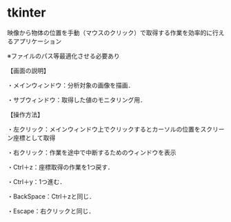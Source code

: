 # tkinter
映像から物体の位置を手動（マウスのクリック）で取得する作業を効率的に行えるアプリケーション

※ファイルのパス等最適化させる必要あり

【画面の説明】

・メインウィンドウ：分析対象の画像を描画．

・サブウィンドウ：取得した値のモニタリング用．

【操作方法】

・左クリック：メインウィンドウ上でクリックするとカーソルの位置をスクリーン座標として取得

・右クリック：作業を途中で中断するためのウィンドウを表示

・Ctrl＋z：座標取得の作業を1つ戻す．

・Ctrl＋y：1つ進む．

・BackSpace：Ctrl＋zと同じ．

・Escape：右クリックと同じ．
